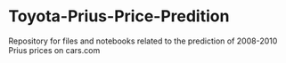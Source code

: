 # Toyota-Prius-Price-Predition
Repository for files and notebooks related to the prediction of 2008-2010 Prius prices on cars.com
